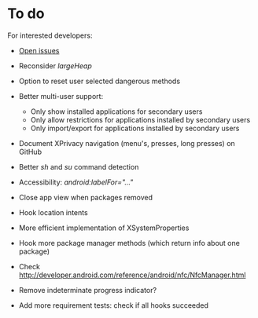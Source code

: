 To do
=====

For interested developers:

* [Open issues](https://github.com/M66B/XPrivacy/issues?state=open)

* Reconsider *largeHeap*
* Option to reset user selected dangerous methods
* Better multi-user support:
	* Only show installed applications for secondary users
	* Only allow restrictions for applications installed by secondary users
	* Only import/export for applications installed by secondary users
* Document XPrivacy navigation (menu's, presses, long presses) on GitHub
* Better *sh* and *su* command detection
* Accessibility: *android:labelFor="..."*
* Close app view when packages removed
* Hook location intents
* More efficient implementation of XSystemProperties
* Hook more package manager methods (which return info about one package)
* Check http://developer.android.com/reference/android/nfc/NfcManager.html
* Remove indeterminate progress indicator?
* Add more requirement tests: check if all hooks succeeded
